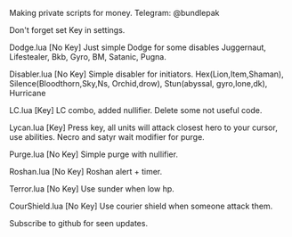 Making private scripts for money.
Telegram: @bundlepak

Don't forget set Key in settings.

Dodge.lua
[No Key]
Just simple Dodge for some disables
Juggernaut, Lifestealer, Bkb, Gyro, BM, Satanic, Pugna.

Disabler.lua
[No Key]
Simple disabler for initiators.
Hex(Lion,Item,Shaman), Silence(Bloodthorn,Sky,Ns, Orchid,drow), Stun(abyssal, gyro,lone,dk), Hurricane

LC.lua
[Key]
LC combo, added nullifier. Delete some not useful code.

Lycan.lua
[Key]
Press key, all units will attack closest hero to your cursor, use abilities.
Necro and satyr wait modifier for purge.

Purge.lua
[No Key]
Simple purge with nullifier.

Roshan.lua
[No Key]
Roshan alert + timer.

Terror.lua
[No Key]
Use sunder when low hp.

CourShield.lua
[No Key]
Use courier shield when someone attack them.

Subscribe to github for seen updates.
